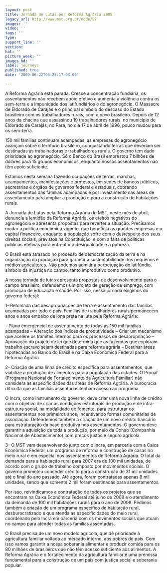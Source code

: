 ```yaml
---
layout: post
title: Jornada de Lutas por Reforma Agrária 2008
legacy_url: http://www.mst.org.br/node/97
images: ''
video: ''
tags: ''
type: 
support_line: ''
section: 
hat: ''
picture_week: ''
images_hd: ''
label: journeys
published: true
date: '2009-06-22T05:25:17-03:00'

---
```

A Reforma Agrária está parada. Cresce a concentração fundiária, os assentamentos não recebem apoio efetivo e aumenta a violência contra os sem-terra e a impunidade dos latifundiários e do agronegócio. O Massacre de Eldorado de Carajás é o principal símbolo do descaso do Estado brasileiro com os trabalhadores rurais, com o povo brasileiro. Depois de 12 anos da chacina que assassinou 19 trabalhadores rurais, no município de Eldorado de Carajás, no Pará, no dia 17 de abril de 1996, pouco mudou para os sem-terra.
 
150 mil famílias continuam acampadas, as empresas do agronegócio avançam sobre o território brasileiro, conquistando terras que deveriam ser destinadas às trabalhadoras e trabalhadores rurais. O governo tem dado prioridade ao agronegócio. Só o Banco do Brasil emprestou 7 bilhões de dólares para 15 grupos econômicos, enquanto nossos assentamentos não têm apoio suficiente.
 
Estamos nesta semana fazendo ocupações de terras, marchas, acampamentos, manifestações e protestos, em sedes de bancos públicos, secretarias e órgãos de governos federal e estaduais, cobrando assentamentos das famílias acampadas e por investimento nas áreas de assentamento para ampliar a produção e para a construção de habitações rurais.
 
A Jornada de Lutas pela Reforma Agrária do MST, neste mês de abril, denuncia a lentidão da Reforma Agrária, os efeitos negativos do agronegócio e apresenta propostas para reverter a situação. Precisamos mudar a política econômica vigente, que beneficia as grandes empresas e o capital financeiro, enquanto a população sofre com o desrespeito dos seus direitos sociais, previstos na Constituição, e com a falta de políticas públicas efetivas para enfrentar a desigualdade e a pobreza.
  
O Brasil está atrasado no processo de democratização da terra e na organização da produção para garantir a sustentabilidade dos pequenos e médios agricultores. Não podemos admitir a perpetuação do latifúndio, símbolo da injustiça no campo, tanto improdutivo como produtivo.
 
A nossa jornada de lutas apresenta propostas de desenvolvimento para o campo brasileiro, defendemos um projeto de geração de emprego, com promoção de educação e saúde. Por isso, nessa jornada exigimos do governo federal:
 
1- Retomada das desapropriações de terra e assentamento das famílias acampadas por todo o país. Famílias de trabalhadores rurais permanecem anos e anos embaixo da lona preta na luta pela Reforma Agrária:
 
– Plano emergencial de assentamento de todas as 150 mil famílias acampadas
– Alteração dos índices de produtividade
– Criar um mecanismo que acelere os trâmites internos para os processos de desapropriação
– Aprovação do projeto de lei que determina que as fazendas que exploram trabalho escravo sejam destinadas para reforma agrária
– Destinar áreas hipotecadas no Banco do Brasil e na Caixa Econômica Federal para a Reforma Agrária

 
2- Criação de uma linha de crédito específica para assentamentos, que viabilize a produção de alimentos para a população das cidades. O Pronaf (Programa Nacional de Fortalecimento da Agricultura Familiar) não considera as especificidades das áreas de Reforma Agrária. A burocracia dificulta que as famílias assentadas tenham acesso ao programa.
 
O Incra, como instrumento do governo, deve criar uma nova linha de crédito com o objetivo de criar as condições estruturais de produção e de infra-estrutura social, na modalidade de fomento, para estruturar os assentamentos nos primeiros anos, incentivando formas comunitárias de associação. Defendemos também a criação de um novo crédito bancário para estruturação da base produtiva nos assentamentos. O governo deve garantir a aquisição de toda a produção, por meio da Conab (Companhia Nacional de Abastecimento) com preços justos e seguro agrícola.
 
3- O MST vem desenvolvendo junto com o Incra, em parceria com a Caixa Econômica Federal, um programa de reforma e construção de casas no meio rural e em especial nos assentamentos de Reforma Agrária. O total da demanda para a habitação rural para 2007 era de 100 mil unidades, de acordo com o grupo de trabalho composto por movimentos sociais. O governo prometeu conceder crédito para a construção de 31 mil unidades até o final do ano passado. Até agora, foram contratadas apenas 8 mil unidades, sendo que somente 2 mil foram destinadas para assentamentos.
 
Por isso, reivindicamos a contratação de todos os projetos que se encontram na Caixa Econômica Federal até julho de 2008 e o atendimento da demanda de 100 mil habitações rurais para o ano de 2008. Pedimos também a criação de um programa específico de habitação rural, desburocratizado e que atenda as especificidades do meio rural, coordenado pelo Incra em parceria com os movimentos sociais que atuam no campo para atender todas as famílias assentadas.
 
O Brasil precisa de um novo modelo agrícola, que dê prioridade à agricultura familiar voltada ao mercado interno, aos pobres do país. Com isso vamos garantir a nossa soberania alimentar e produzir comida para os 80 milhões de brasileiros que não têm acesso suficiente aos alimentos. A Reforma Agrária e o fortalecimento da agricultura familiar é uma premissa fundamental para a construção de um país com justiça social e soberania popular.

